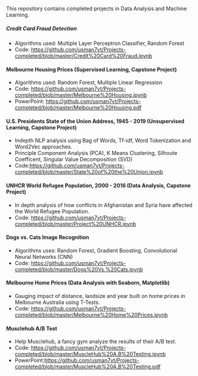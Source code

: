 This repository contains completed projects in Data Analysis and Machine Learning.

##### Credit Card Fraud Detection 
- Algorithms used: Multiple Layer Perceptron Classifier, Random Forest
- Code: https://github.com/usman7vt/Projects-completed/blob/master/Credit%20Card%20Fraud.ipynb

#### Melbourne Housing Prices (Supervised Learning, Capstone Project)
- Algorithms used: Random Forest, Multiple Linear Regression
- Code: https://github.com/usman7vt/Projects-completed/blob/master/Melbourne%20Housing.ipynb
- PowerPoint: https://github.com/usman7vt/Projects-completed/blob/master/Melbourne%20Housing.pdf

#### U.S. Presidents State of the Union Address, 1945 - 2019 (Unsupervised Learning, Capstone Project)
- Indepth NLP analysis using Bag of Words, Tf-idf, Word Tokenization and Word2Vec approaches.
- Principle Component Analysis (PCA), K Means Clustering, Silhoute Coefficent, Singular Value Decomposition (SVD)
- Code:https://github.com/usman7vt/Projects-completed/blob/master/State%20of%20the%20Union.ipynb 

#### UNHCR World Refugee Population, 2000 - 2016 (Data Analysis, Capstone Project)
- In depth analysis of  how conflicts in Afghanistan and Syria have affected the World Refugee Population.
- Code: https://github.com/usman7vt/Projects-completed/blob/master/Project%20UNHCR.ipynb

#### Dogs vs. Cats Image Recognition
- Algorithms uses: Random Forest, Gradient Boosting, Convolutional Neural Networks (CNN)
- Code: https://github.com/usman7vt/Projects-completed/blob/master/Dogs%20Vs.%20Cats.ipynb

#### Melbourne Home Prices (Data Analysis with Seaborn, Matplotlib)
- Gauging impact of distance, landsize and year built on home prices in Melbourne Australia using T-Tests.
- Code: https://github.com/usman7vt/Projects-completed/blob/master/Melbourne%20Home%20Prices.ipynb

#### Musclehub A/B Test 
- Help Musclehub, a fancy gym analyze the results of their A/B test.
- Code: https://github.com/usman7vt/Projects-completed/blob/master/MuscleHub%20A.B%20Testing.ipynb
- PowerPoint:https://github.com/usman7vt/Projects-completed/blob/master/MuscleHub%20A.B%20Testing.pdf

